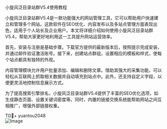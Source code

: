 小旋风泛目录站群V5.4使用教程

小旋风泛目录站群V5.4是一款功能强大的网站管理工具，它可以帮助用户快速建立和管理多个网站。这款软件在SEO优化、内容发布以及多站点管理方面表现出色，适用于个人站长及企业用户。本文将详细介绍如何使用小旋风泛目录站群V5.4，帮助大家更好地利用这一工具提升网站运营效率。

首先，安装与注册是基础步骤。下载官方提供的最新版本后，按照提示完成安装，并通过邮件验证激活账号。接下来，创建站点群组，设置相应的模板和样式，使每个站点都具有独特的外观。

内容管理模块允许用户批量添加、编辑和删除文章。借助其强大的采集功能，可以轻松从互联网上抓取相关数据并自动填充到站点中。此外，还支持自定义字段，以便更灵活地控制信息展示方式。

为了提高搜索引擎排名，小旋风泛目录站群V5.4提供了丰富的SEO优化选项，如生成静态页面、设置关键词密度等。同时，内置的链接交换系统能帮助网站之间互相推广，增强外部链接权重。

TG💪+ yuantou2048  
![Image](https://github.com/user-attachments/assets/42a5a4a5-fea9-4a1d-8aa0-73e57e430cca)